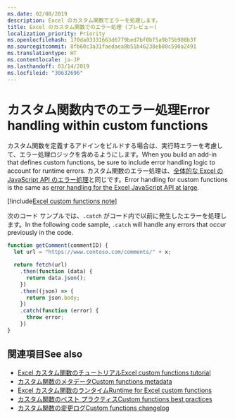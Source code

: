 ```yaml
---
ms.date: 02/08/2019
description: Excel のカスタム関数でエラーを処理します。
title: Excel のカスタム関数でのエラー処理 (プレビュー)
localization_priority: Priority
ms.openlocfilehash: 170da03331663d6779bed7bf0bf5a9b75b908b3f
ms.sourcegitcommit: 8fb60c3a31faedaea8b51b46238eb80c590a2491
ms.translationtype: HT
ms.contentlocale: ja-JP
ms.lasthandoff: 03/14/2019
ms.locfileid: "30632696"
---
```

# <a name="error-handling-within-custom-functions"></a><span data-ttu-id="0f76d-103">カスタム関数内でのエラー処理</span><span class="sxs-lookup"><span data-stu-id="0f76d-103">Error handling within custom functions</span></span>

<span data-ttu-id="0f76d-104">カスタム関数を定義するアドインをビルドする場合は、実行時エラーを考慮して、エラー処理ロジックを含めるようにします。</span><span class="sxs-lookup"><span data-stu-id="0f76d-104">When you build an add-in that defines custom functions, be sure to include error handling logic to account for runtime errors.</span></span> <span data-ttu-id="0f76d-105">カスタム関数のエラー処理は、[全体的な Excel の JavaScript API のエラー処理](excel-add-ins-error-handling.md)と同じです。</span><span class="sxs-lookup"><span data-stu-id="0f76d-105">Error handling for custom functions is the same as [error handling for the Excel JavaScript API at large](excel-add-ins-error-handling.md).</span></span>

[!include[Excel custom functions note](../includes/excel-custom-functions-note.md)]

<span data-ttu-id="0f76d-106">次のコード サンプルでは、`.catch` がコード内で以前に発生したエラーを処理します。</span><span class="sxs-lookup"><span data-stu-id="0f76d-106">In the following code sample, `.catch` will handle any errors that occur previously in the code.</span></span>

```js
function getComment(commentID) {
  let url = "https://www.contoso.com/comments/" + x;

  return fetch(url)
    .then(function (data) {
      return data.json();
    })
    .then((json) => {
      return json.body;
    })
    .catch(function (error) {
      throw error;
    })
}
```

## <a name="see-also"></a><span data-ttu-id="0f76d-107">関連項目</span><span class="sxs-lookup"><span data-stu-id="0f76d-107">See also</span></span>

* [<span data-ttu-id="0f76d-108">Excel カスタム関数のチュートリアル</span><span class="sxs-lookup"><span data-stu-id="0f76d-108">Excel custom functions tutorial</span></span>](../tutorials/excel-tutorial-create-custom-functions.md)
* [<span data-ttu-id="0f76d-109">カスタム関数のメタデータ</span><span class="sxs-lookup"><span data-stu-id="0f76d-109">Custom functions metadata</span></span>](custom-functions-json.md)
* [<span data-ttu-id="0f76d-110">Excel カスタム関数のランタイム</span><span class="sxs-lookup"><span data-stu-id="0f76d-110">Runtime for Excel custom functions</span></span>](custom-functions-runtime.md)
* [<span data-ttu-id="0f76d-111">カスタム関数のベスト プラクティス</span><span class="sxs-lookup"><span data-stu-id="0f76d-111">Custom functions best practices</span></span>](custom-functions-best-practices.md)
* [<span data-ttu-id="0f76d-112">カスタム関数の変更ログ</span><span class="sxs-lookup"><span data-stu-id="0f76d-112">Custom functions changelog</span></span>](custom-functions-changelog.md)
